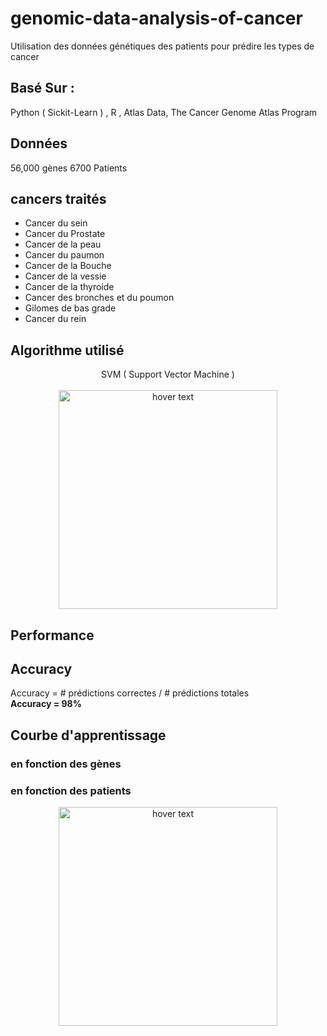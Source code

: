 # genomic-data-analysis-of-cancer
Utilisation des données génétiques des patients pour prédire les types de cancer
## Basé Sur : 
Python ( Sickit-Learn ) , R , Atlas Data, The Cancer Genome Atlas Program
## Données
56,000 gènes
6700 Patients
## cancers traités
- Cancer du sein
- Cancer du Prostate
- Cancer de la peau
- Cancer du paumon
- Cancer de la Bouche
- Cancer de la vessie
- Cancer de la thyroide
- Cancer des bronches et du poumon
- Gilomes de bas grade
- Cancer du rein
## Algorithme utilisé
<p align="center">
  SVM ( Support Vector Machine )
  <br><br>
  <img src="https://zestedesavoir.com/media/galleries/3985/5128cf36-de17-4ebb-9495-90c9d85f006f.png" width="350" title="hover text">
</p>

## Performance 
## Accuracy 
Accuracy = # prédictions correctes / # prédictions totales
<br>
<strong> Accuracy = 98% </strong>
## Courbe d'apprentissage
### en fonction des gènes
### en fonction des patients
<p align="center">
  <img src="https://storage.googleapis.com/kainofreelancerpictures/anes/PATIENT.png" width="350" title="hover text">
</p>


